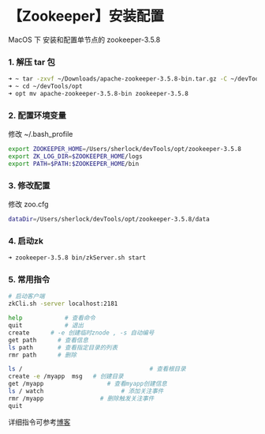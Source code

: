 # 【Zookeeper】安装配置

MacOS 下 安装和配置单节点的 zookeeper-3.5.8 

### 1. 解压 tar 包

```sh
➜ ~ tar -zxvf ~/Downloads/apache-zookeeper-3.5.8-bin.tar.gz -C ~/devTools/opt
➜ ~ cd ~/devTools/opt
➜ opt mv apache-zookeeper-3.5.8-bin zookeeper-3.5.8
```



### 2. 配置环境变量

修改 ~/.bash_profile

```sh
export ZOOKEEPER_HOME=/Users/sherlock/devTools/opt/zookeeper-3.5.8
export ZK_LOG_DIR=$ZOOKEEPER_HOME/logs
export PATH=$PATH:$ZOOKEEPER_HOME/bin
```



### 3. 修改配置

修改 zoo.cfg

```sh
dataDir=/Users/sherlock/devTools/opt/zookeeper-3.5.8/data
```



### 4. 启动zk

```sh
➜ zookeeper-3.5.8 bin/zkServer.sh start
```



### 5. 常用指令

```sh
# 启动客户端
zkCli.sh -server localhost:2181 

help		    # 查看命令
quit		    # 退出
create 	    # -e 创建临时znode , -s 自动编号
get path	  # 查看信息
ls path 	  # 查看指定目录的列表
rmr path	  # 删除

ls /   									# 查看根目录
create -e /myapp  msg   # 创建目录
get /myapp 		       		# 查看myapp创建信息
ls / watch			   			# 添加关注事件
rmr	/myapp		          # 删除触发关注事件
quit
```

详细指令可参考[博客](https://www.cnblogs.com/jimcsharp/p/8358271.html)

